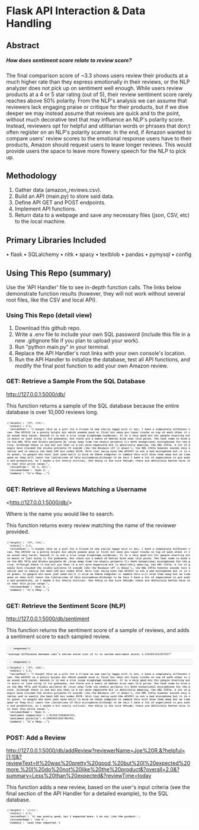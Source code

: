 # Flask API Interaction & Data Handling

## Abstract
##### How does sentiment score relate to review score?
The final comparison score of ~3.3 shows users review their products at a much higher rate than they express emotionally in their reviews, or the NLP analyzer does not pick up on sentiment well enough. While users review products at a 4 or 5 star rating (out of 5), their review sentiment score rarely reaches above 50% polarity. From the NLP's analysis we can assume that reviewers lack engaging praise or critique for their products, but if we dive deeper we may instead assume that reviews are quick and to the point, without much decorative text that may influence an NLP's polarity score. Instead, reviewers opt for helpful and utilitarian words or phrases that don;t often register on an NLP's polarity scanner. In the end, if Amazon wanted to compare users' review scores to the emotional response users have to their products, Amazon should request users to leave longer reviews. This would provide users the space to leave more flowery speech for the NLP to pick up.

## Methodology
1. Gather data (amazon_reviews.csv).
2. Build an API (main.py) to store said data.
3. Define API GET and POST endpoints.
4. Implement API functions.
5. Return data to a webpage and save any necessary files (json, CSV, etc) to the local machine.

## Primary Libraries Included
• flask
• SQLalchemy
• nltk
• spacy
• textblob
• pandas
• pymysql
• config

## Using This Repo (summary)
Use the 'API Handler' file to see in-depth function calls. The links below demonstrate function results (however, they will not work without several root files, like the CSV and local API).

### Using This Repo (detail view)
1. Download this github repo.
2. Write a .env file to include your own SQL password (include this file in a new .gitignore file if you plan to upload your work).
3. Run "python main.py" in your terminal.
4. Replace the API Handler's root links with your own console's location.
5. Run the API Handler to initialize the database, test all API functions, and modify the final post function to add your own Amazon review.

### GET: Retrieve a Sample From the SQL Database
<http://127.0.0.1:5000/db/>

This function returns a sample of the SQL database because the entire database is over 10,000 reviews long.

![get_db](https://github.com/VeniceHartwell/proj-6/blob/main/images/get_db.png)

### GET: Retrieve all Reviews Matching a Username
<http://127.0.0.1:5000/db/<reviewername>>

Where <reviewerName> is the name you would like to search. 

This function returns every review matching the name of the reviewer provided.

![get_db_reviewer](https://github.com/VeniceHartwell/proj-6/blob/main/images/get_db_reviewer.png)

### GET: Retrieve the Sentiment Score (NLP)
<http://127.0.0.1:5000/db/sentiment>

This function returns the sentiment score of a sample of reviews, and adds a sentiment score to each sampled review.

![get_db_sentiment](https://github.com/VeniceHartwell/proj-6/blob/main/images/get_db_sentiment.png)

### POST: Add a Review
<http://127.0.0.1:5000/db/addReview?reviewerName=Joe%20R.&?helpful=[1:1]&?reviewText=It%20was%20pretty%20good,%20but%20I%20expected%20more.%20I%20do%20not%20like%20the%20product&?overall=2.0&?summary=Less%20than%20expected&?reviewTime=today>

This function adds a new review, based on the user's input criteria (see the final section of the API Handler for a detailed example), to the SQL database.

![get_db](https://github.com/VeniceHartwell/proj-6/blob/main/images/post_addReview.png)
